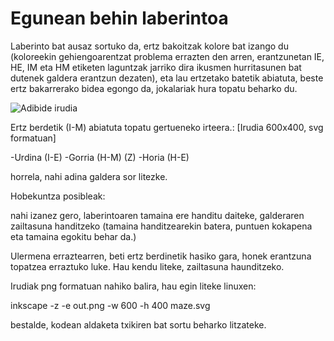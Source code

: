 # Egunean behin laberintoa
Laberinto bat ausaz sortuko da, ertz bakoitzak kolore bat izango du (koloreekin gehiengoarentzat problema errazten den arren, erantzunetan IE, HE, IM eta HM etiketen laguntzak jarriko dira ikusmen hurritasunen bat dutenek galdera erantzun dezaten), eta lau ertzetako batetik abiatuta, beste ertz bakarrerako bidea egongo da, jokalariak hura topatu beharko du. 

![Adibide irudia](https://github.com/gorka_96/egunean_behin_laberintoa/maze.svg)

Ertz berdetik (I-M) abiatuta topatu gertueneko irteera.: [Irudia 600x400, svg formatuan]

-Urdina (I-E)
-Gorria (H-M) (Z)
-Horia (H-E)

horrela, nahi adina galdera sor litezke.

Hobekuntza posibleak:

nahi izanez gero, laberintoaren tamaina ere handitu daiteke, galderaren zailtasuna handitzeko (tamaina handitzearekin batera, puntuen kokapena eta tamaina egokitu behar da.)

Ulermena erraztearren, beti ertz berdinetik hasiko gara, honek erantzuna topatzea erraztuko luke. Hau kendu liteke, zailtasuna haunditzeko.




Irudiak png formatuan nahiko balira, hau egin liteke linuxen:

inkscape -z -e out.png -w 600 -h 400 maze.svg

bestalde, kodean aldaketa txikiren bat sortu beharko litzateke.